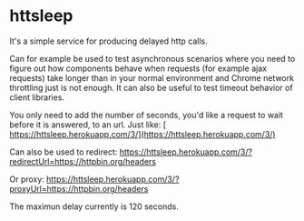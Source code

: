 # httsleep

It's a simple service for producing delayed http calls.

Can for example be used to test asynchronous scenarios where you need to figure out how components behave when requests (for example ajax requests) take longer than in your normal environment and Chrome network throttling just is not enough.
It can also be useful to test timeout behavior of client libraries.

You only need to add the number of seconds, you'd like a request to wait before it is answered, to an url. Just like: [ https://httsleep.herokuapp.com/3/](https://httsleep.herokuapp.com/3/)

Can also be used to redirect: https://httsleep.herokuapp.com/3/?redirectUrl=https://httpbin.org/headers

Or proxy: https://httsleep.herokuapp.com/3/?proxyUrl=https://httpbin.org/headers

The maximun delay currently is 120 seconds.
